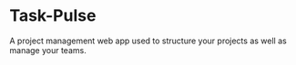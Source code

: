 # Task-Pulse
A project management web app used to structure your projects as well as manage your teams.
